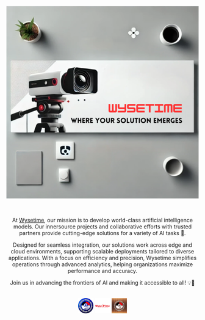 <p align="center">
  <a href="https://www.wysetime.com/">
  <img width="900" src="https://github.com/wysetime-software-development/.github/blob/main/assets/wysetime_banner.png"></a>
</p>
<div align="center">
<br>


At [Wysetime](https://www.wysetime.com/), our mission is to develop world-class artificial intelligence models. Our innersource projects and collaborative efforts with trusted partners provide cutting-edge solutions for a variety of AI tasks 🚀.

Designed for seamless integration, our solutions work across edge and cloud environments, supporting scalable deployments tailored to diverse applications. With a focus on efficiency and precision, Wysetime simplifies operations through advanced analytics, helping organizations maximize performance and accuracy.

Join us in advancing the frontiers of AI and making it accessible to all! 💡🌟


<br>
<a href="https://github.com/wysetime-software-development"><img src="https://github.com/wysetime-software-development/.github/blob/main/assets/wysetime_innersource.png" width="8%" alt="Wysetime Innersource"></a>
<a href="https://github.com/wysetime-collaboration"><img src="https://github.com/wysetime-software-development/.github/blob/main/assets/wysetime_collaboration.jpg" width="8%" alt="Wysetime Collaboration"></a>
<a href="https://github.com/wysetime-sandbox"><img src="https://github.com/wysetime-software-development/.github/blob/main/assets/wysetime_sandbox.png" width="8%" alt="Wysetime Sandbox"></a>

</div>
